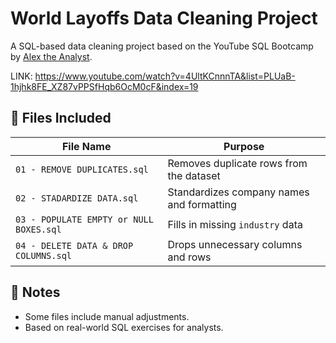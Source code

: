
# World Layoffs Data Cleaning Project 

A SQL-based data cleaning project based on the YouTube SQL Bootcamp by [Alex the Analyst](https://www.youtube.com/@AlexTheAnalyst).

LINK: https://www.youtube.com/watch?v=4UltKCnnnTA&list=PLUaB-1hjhk8FE_XZ87vPPSfHqb6OcM0cF&index=19

## 📂 Files Included
| File Name                             | Purpose                                      |
|--------------------------------------|----------------------------------------------|
| `01 - REMOVE DUPLICATES.sql`         | Removes duplicate rows from the dataset      |
| `02 - STADARDIZE DATA.sql`           | Standardizes company names and formatting    |
| `03 - POPULATE EMPTY or NULL BOXES.sql` | Fills in missing `industry` data           |
| `04 - DELETE DATA & DROP COLUMNS.sql`| Drops unnecessary columns and rows           |

## 🧠 Notes
- Some files include manual adjustments.
- Based on real-world SQL exercises for analysts.
